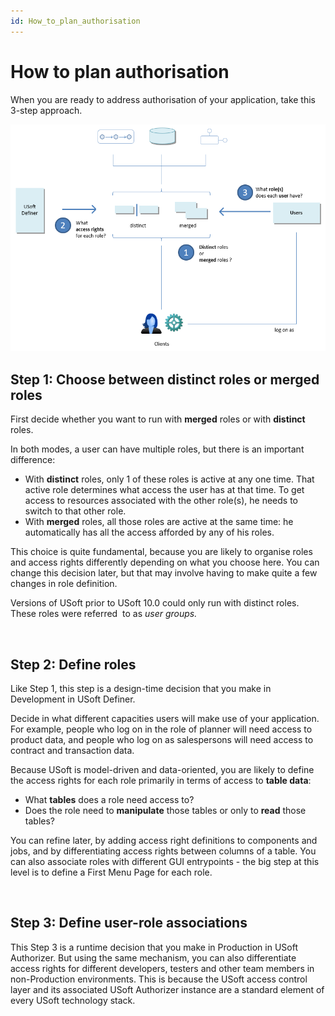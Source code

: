 ```yaml
---
id: How_to_plan_authorisation
---
```


# How to plan authorisation

When you are ready to address authorisation of your application, take this 3-step approach.

![](./assets/4f06f148-5d29-40b6-9639-caca18d0dd64.png)

## Step 1: Choose between distinct roles or merged roles

First decide whether you want to run with **merged** roles or with **distinct** roles.

In both modes, a user can have multiple roles, but there is an important difference:

- With **distinct** roles, only 1 of these roles is active at any one time. That active role determines what access the user has at that time. To get access to resources associated with the other role(s), he needs to switch to that other role.
- With **merged** roles, all those roles are active at the same time: he automatically has all the access afforded by any of his roles.

This choice is quite fundamental, because you are likely to organise roles and access rights differently depending on what you choose here. You can change this decision later, but that may involve having to make quite a few changes in role definition.

Versions of USoft prior to USoft 10.0 could only run with distinct roles. These roles were referred  to as *user groups.*

 

## Step 2: Define roles

Like Step 1, this step is a design-time decision that you make in Development in USoft Definer.

Decide in what different capacities users will make use of your application. For example, people who log on in the role of planner will need access to product data, and people who log on as salespersons will need access to contract and transaction data.

Because USoft is model-driven and data-oriented, you are likely to define the access rights for each role primarily in terms of access to **table data**:

- What **tables** does a role need access to?
- Does the role need to **manipulate** those tables or only to **read** those tables?

You can refine later, by adding access right definitions to components and jobs, and by differentiating access rights between columns of a table. You can also associate roles with different GUI entrypoints - the big step at this level is to define a First Menu Page for each role.

 

## Step 3: Define user-role associations

This Step 3 is a runtime decision that you make in Production in USoft Authorizer. But using the same mechanism, you can also differentiate access rights for different developers, testers and other team members in non-Production environments. This is because the USoft access control layer and its associated USoft Authorizer instance are a standard element of every USoft technology stack.

 